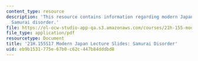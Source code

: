 ```yaml
---
content_type: resource
description: 'This resource contains information regarding modern Japan lecture slides:
  Samurai disorder.'
file: https://ol-ocw-studio-app-qa.s3.amazonaws.com/courses/21h-155-modern-japan-1868-to-present-spring-2017/eb9b1531775e67b0c62c447b84dddbd8_MIT21H_155S17_Disorder.pdf
file_type: application/pdf
resourcetype: Document
title: '21H.155S17 Modern Japan Lecture Slides: Samurai Disorder'
uid: eb9b1531-775e-67b0-c62c-447b84dddbd8
---
```

